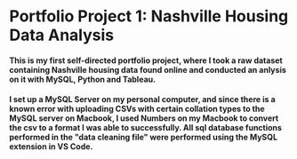 # Portfolio Project 1: Nashville Housing Data Analysis
#### This is my first self-directed portfolio project, where I took a raw dataset containing Nashville housing data found online and conducted an anlysis on it with MySQL, Python and Tableau.
#### I set up a MySQL Server on my personal computer, and since there is a known error with uploading CSVs with certain collation types to the MySQL server on Macbook, I used Numbers on my Macbook to convert the csv to a format I was able to successfully. All sql database functions performed in the "data cleaning file" were performed using the MySQL extension in VS Code.
